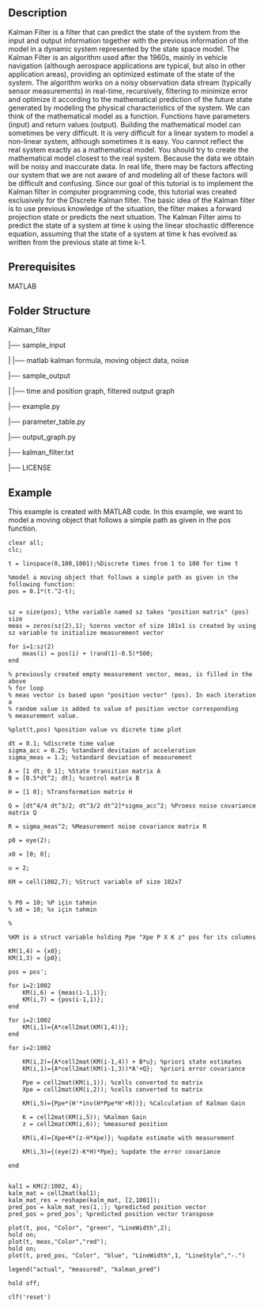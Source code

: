 ## Description

Kalman Filter is a filter that can predict the state of the system from the input and output information together with the previous information of the model in a dynamic system represented by the state space model. 
The Kalman Filter is an algorithm used after the 1960s, mainly in vehicle navigation (although aerospace applications are typical, but also in other application areas), providing an optimized estimate of the state of the system. The algorithm works on a noisy observation data stream (typically sensor measurements) in real-time, recursively, filtering to minimize error and optimize it according to the mathematical prediction of the future state generated by modeling the physical characteristics of the system.
We can think of the mathematical model as a function. Functions have parameters (input) and return values (output). Building the mathematical model can sometimes be very difficult. It is very difficult for a linear system to model a non-linear system, although sometimes it is easy. You cannot reflect the real system exactly as a mathematical model. You should try to create the mathematical model closest to the real system. Because the data we obtain will be noisy and inaccurate data. In real life, there may be factors affecting our system that we are not aware of and modeling all of these factors will be difficult and confusing.
Since our goal of this tutorial is to implement the Kalman filter in computer programming code, this tutorial was created exclusively for the Discrete Kalman filter.
The basic idea of the Kalman filter is to use previous knowledge of the situation, the filter makes a forward projection state or predicts the next situation.
The Kalman Filter aims to predict the state of a system at time k using the linear stochastic difference equation, assuming that the state of a system at time k has evolved as written from the previous state at time k-1.
## Prerequisites
MATLAB 
## Folder Structure
Kalman_filter

|── sample_input

|   |── matlab kalman formula, moving object data, noise

|── sample_output

|   |── time and position graph, filtered output graph

|── example.py

|── parameter_table.py

|── output_graph.py

|── kalman_filter.txt

|── LICENSE

## Example

This example is created with MATLAB code.
In this example, we want to model a moving object that follows a simple path as given in the pos function.

```
clear all;
clc;

t = linspace(0,100,1001);%Discrete times from 1 to 100 for time t

%model a moving object that follows a simple path as given in the following function:
pos = 0.1*(t.^2-t);


sz = size(pos); %the variable named sz takes "position matrix" (pos) size
meas = zeros(sz(2),1); %zeros vector of size 101x1 is created by using sz variable to initialize measurement vector

for i=1:sz(2)
    meas(i) = pos(i) + (rand(1)-0.5)*500; 
end

% previously created empty measurement vector, meas, is filled in the above
% for loop
% meas vector is based upon "position vector" (pos). In each iteration a
% random value is added to value of position vector corresponding
% measurement value. 

%plot(t,pos) %position value vs dicrete time plot

dt = 0.1; %discrete time value
sigma_acc = 0.25; %standard devitaion of acceleration
sigma_meas = 1.2; %standard deviation of measurement

A = [1 dt; 0 1]; %State transition matrix A
B = [0.5*dt^2; dt]; %control matrix B

H = [1 0]; %Transformation matrix H

Q = [dt^4/4 dt^3/2; dt^3/2 dt^2]*sigma_acc^2; %Proess noise covariance matrix Q

R = sigma_meas^2; %Measurement noise covariance matrix R

p0 = eye(2); 

x0 = [0; 0];

u = 2;

KM = cell(1002,7); %Struct variable of size 102x7


% P0 = 10; %P için tahmin 
% x0 = 10; %x için tahmin

% 

%KM is a struct variable holding Ppe "Xpe P X K z" pos for its columns

KM(1,4) = {x0};
KM(1,3) = {p0};

pos = pos';

for i=2:1002
    KM(i,6) = {meas(i-1,1)};
    KM(i,7) = {pos(i-1,1)};
end

for i=2:1002
    KM(i,1)={A*cell2mat(KM(1,4))};
end

for i=2:1002

    KM(i,2)={A*cell2mat(KM(i-1,4)) + B*u}; %priori state estimates
    KM(i,1)={A*cell2mat(KM(i-1,3))*A'+Q};  %priori error covariance
    
    Ppe = cell2mat(KM(i,1)); %cells converted to matrix
    Xpe = cell2mat(KM(i,2)); %cells converted to matrix
    
    KM(i,5)={Ppe*(H'*inv(H*Ppe*H'+R))}; %Calculation of Kalman Gain
   
    K = cell2mat(KM(i,5)); %Kalman Gain
    z = cell2mat(KM(i,6)); %measured position
    
    KM(i,4)={Xpe+K*(z-H*Xpe)}; %update estimate with measurement
    
    KM(i,3)={(eye(2)-K*H)*Ppe}; %update the error covariance

end


kal1 = KM(2:1002, 4);
kalm_mat = cell2mat(kal1);
kalm_mat_res = reshape(kalm_mat, [2,1001]);
pred_pos = kalm_mat_res(1,:); %predicted position vector
pred_pos = pred_pos'; %predicted position vector transpose

plot(t, pos, "Color", "green", "LineWidth",2);
hold on;
plot(t, meas,"Color","red");
hold on;
plot(t, pred_pos, "Color", "blue", "LineWidth",1, "LineStyle","-.")

legend("actual", "measured", "kalman_pred")

hold off;

clf('reset')

```
